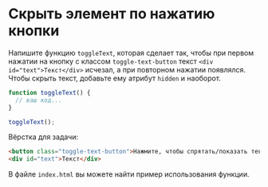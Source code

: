 # Скрыть элемент по нажатию кнопки

Напишите функцию `toggleText`, которая сделает так, чтобы при первом нажатии на кнопку с классом `toggle-text-button` текст `<div id="text">Текст</div>` исчезал, а при повторном нажатии появлялся. Чтобы скрыть текст, добавьте ему атрибут `hidden` и наоборот.

```js
function toggleText() {
  // ваш код...
}

toggleText();
```

Вёрстка для задачи:
```html
<button class="toggle-text-button">Нажмите, чтобы спрятать/показать текст</button>
<div id="text">Текст</div>
```

В файле `index.html` вы можете найти пример использования функции.

